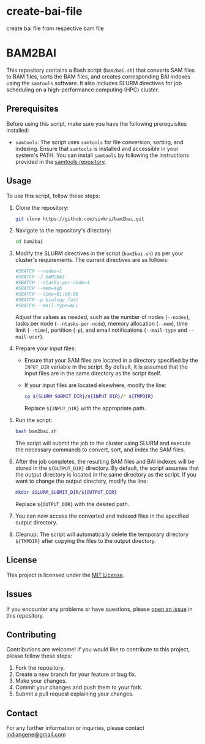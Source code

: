 # create-bai-file
create bai file from respective bam file

# BAM2BAI

This repository contains a Bash script (`bam2bai.sh`) that converts SAM files to BAM files, sorts the BAM files, and creates corresponding BAI indexes using the `samtools` software. It also includes SLURM directives for job scheduling on a high-performance computing (HPC) cluster.

## Prerequisites

Before using this script, make sure you have the following prerequisites installed:

- `samtools`: The script uses `samtools` for file conversion, sorting, and indexing. Ensure that `samtools` is installed and accessible in your system's PATH. You can install `samtools` by following the instructions provided in the [samtools repository](https://github.com/samtools/samtools).

## Usage

To use this script, follow these steps:

1. Clone the repository:

   ```bash
   git clone https://github.com/sivkri/bam2bai.git
   ```

2. Navigate to the repository's directory:

   ```bash
   cd bam2bai
   ```

3. Modify the SLURM directives in the script (`bam2bai.sh`) as per your cluster's requirements. The current directives are as follows:

   ```bash
   #SBATCH --nodes=1
   #SBATCH -J BAM2BAI
   #SBATCH --ntasks-per-node=4
   #SBATCH --mem=4gb
   #SBATCH --time=01:00:00
   #SBATCH -p biology_fast
   #SBATCH --mail-type=ALL 
   ```

   Adjust the values as needed, such as the number of nodes (`--nodes`), tasks per node (`--ntasks-per-node`), memory allocation (`--mem`), time limit (`--time`), partition (`-p`), and email notifications (`--mail-type` and `--mail-user`).

4. Prepare your input files:
   - Ensure that your SAM files are located in a directory specified by the `INPUT_DIR` variable in the script. By default, it is assumed that the input files are in the same directory as the script itself.
   - If your input files are located elsewhere, modify the line:
     
     ```bash
     cp ${SLURM_SUBMIT_DIR}/${INPUT_DIR}/* ${TMPDIR}
     ```
     
     Replace `${INPUT_DIR}` with the appropriate path.

5. Run the script:

   ```bash
   bash bam2bai.sh
   ```

   The script will submit the job to the cluster using SLURM and execute the necessary commands to convert, sort, and index the SAM files.

6. After the job completes, the resulting BAM files and BAI indexes will be stored in the `${OUTPUT_DIR}` directory. By default, the script assumes that the output directory is located in the same directory as the script. If you want to change the output directory, modify the line:
   
   ```bash
   mkdir $SLURM_SUBMIT_DIR/${OUTPUT_DIR}
   ```

   Replace `${OUTPUT_DIR}` with the desired path.

7. You can now access the converted and indexed files in the specified output directory.

8. Cleanup: The script will automatically delete the temporary directory `${TMPDIR}` after copying the files to the output directory.

## License

This project is licensed under the [MIT License](LICENSE).

## Issues

If you encounter any problems or have questions, please [open an issue](https://github.com/sivkri/bam2bai/issues) in this repository.

## Contributing

Contributions are welcome! If you would like to contribute to this project, please follow these steps:

1. Fork the repository.
2. Create a new branch for your feature or bug fix.
3. Make your changes.
4. Commit your changes and push them to your fork.
5. Submit a pull request explaining your changes.

## Contact

For any further information or inquiries, please contact indiangene@gmail.com
